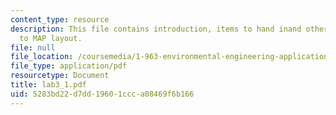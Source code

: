 ```yaml
---
content_type: resource
description: This file contains introduction, items to hand inand other details related
  to MAP layout.
file: null
file_location: /coursemedia/1-963-environmental-engineering-applications-of-geographic-information-systems-fall-2004/5283bd22d7dd19601ccca08469f6b166_lab3_1.pdf
file_type: application/pdf
resourcetype: Document
title: lab3_1.pdf
uid: 5283bd22-d7dd-1960-1ccc-a08469f6b166
---
```

